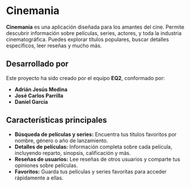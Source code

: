 # Cinemania

**Cinemania** es una aplicación diseñada para los amantes del cine. Permite descubrir información sobre películas, series, actores, y toda la industria cinematográfica. Puedes explorar títulos populares, buscar detalles específicos, leer reseñas y mucho más.

## Desarrollado por

Este proyecto ha sido creado por el equipo **EQ2**, conformado por:

- **Adrián Jesús Medina**
- **José Carlos Parrilla**
- **Daniel García**

## Características principales

- **Búsqueda de películas y series:** Encuentra tus títulos favoritos por nombre, género o año de lanzamiento.
- **Detalles de películas:** Información completa sobre cada película, incluyendo reparto, sinopsis, calificación y más.
- **Reseñas de usuarios:** Lee reseñas de otros usuarios y comparte tus opiniones sobre películas.
- **Favoritos:** Guarda tus películas y series favoritas para acceder rápidamente a ellas.
